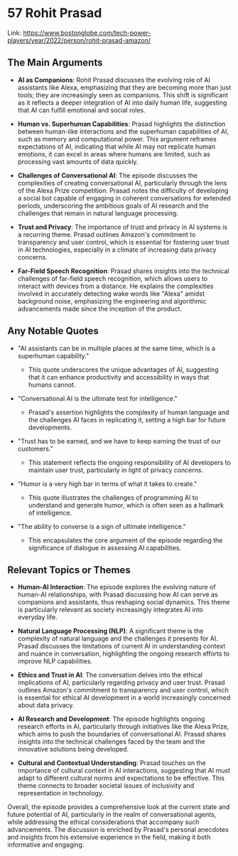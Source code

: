 # 57 Rohit Prasad


Link: https://www.bostonglobe.com/tech-power-players/year/2022/person/rohit-prasad-amazon/



## The Main Arguments

- **AI as Companions**: Rohit Prasad discusses the evolving role of AI assistants like Alexa, emphasizing that they are becoming more than just tools; they are increasingly seen as companions. This shift is significant as it reflects a deeper integration of AI into daily human life, suggesting that AI can fulfill emotional and social roles.

- **Human vs. Superhuman Capabilities**: Prasad highlights the distinction between human-like interactions and the superhuman capabilities of AI, such as memory and computational power. This argument reframes expectations of AI, indicating that while AI may not replicate human emotions, it can excel in areas where humans are limited, such as processing vast amounts of data quickly.

- **Challenges of Conversational AI**: The episode discusses the complexities of creating conversational AI, particularly through the lens of the Alexa Prize competition. Prasad notes the difficulty of developing a social bot capable of engaging in coherent conversations for extended periods, underscoring the ambitious goals of AI research and the challenges that remain in natural language processing.

- **Trust and Privacy**: The importance of trust and privacy in AI systems is a recurring theme. Prasad outlines Amazon's commitment to transparency and user control, which is essential for fostering user trust in AI technologies, especially in a climate of increasing data privacy concerns.

- **Far-Field Speech Recognition**: Prasad shares insights into the technical challenges of far-field speech recognition, which allows users to interact with devices from a distance. He explains the complexities involved in accurately detecting wake words like "Alexa" amidst background noise, emphasizing the engineering and algorithmic advancements made since the inception of the product.

## Any Notable Quotes

- "AI assistants can be in multiple places at the same time, which is a superhuman capability."
  - This quote underscores the unique advantages of AI, suggesting that it can enhance productivity and accessibility in ways that humans cannot.

- "Conversational AI is the ultimate test for intelligence."
  - Prasad's assertion highlights the complexity of human language and the challenges AI faces in replicating it, setting a high bar for future developments.

- "Trust has to be earned, and we have to keep earning the trust of our customers."
  - This statement reflects the ongoing responsibility of AI developers to maintain user trust, particularly in light of privacy concerns.

- "Humor is a very high bar in terms of what it takes to create."
  - This quote illustrates the challenges of programming AI to understand and generate humor, which is often seen as a hallmark of intelligence.

- "The ability to converse is a sign of ultimate intelligence."
  - This encapsulates the core argument of the episode regarding the significance of dialogue in assessing AI capabilities.

## Relevant Topics or Themes

- **Human-AI Interaction**: The episode explores the evolving nature of human-AI relationships, with Prasad discussing how AI can serve as companions and assistants, thus reshaping social dynamics. This theme is particularly relevant as society increasingly integrates AI into everyday life.

- **Natural Language Processing (NLP)**: A significant theme is the complexity of natural language and the challenges it presents for AI. Prasad discusses the limitations of current AI in understanding context and nuance in conversation, highlighting the ongoing research efforts to improve NLP capabilities.

- **Ethics and Trust in AI**: The conversation delves into the ethical implications of AI, particularly regarding privacy and user trust. Prasad outlines Amazon's commitment to transparency and user control, which is essential for ethical AI development in a world increasingly concerned about data privacy.

- **AI Research and Development**: The episode highlights ongoing research efforts in AI, particularly through initiatives like the Alexa Prize, which aims to push the boundaries of conversational AI. Prasad shares insights into the technical challenges faced by the team and the innovative solutions being developed.

- **Cultural and Contextual Understanding**: Prasad touches on the importance of cultural context in AI interactions, suggesting that AI must adapt to different cultural norms and expectations to be effective. This theme connects to broader societal issues of inclusivity and representation in technology.

Overall, the episode provides a comprehensive look at the current state and future potential of AI, particularly in the realm of conversational agents, while addressing the ethical considerations that accompany such advancements. The discussion is enriched by Prasad's personal anecdotes and insights from his extensive experience in the field, making it both informative and engaging.